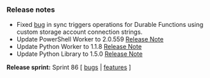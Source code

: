 ### Release notes
<!-- Please add your release notes in the following format:
- My change description (#PR)
-->
- Fixed [bug](https://github.com/Azure/azure-functions-durable-extension/issues/1504) in sync triggers operations for Durable Functions using custom storage account connection strings.
- Update PowerShell Worker to 2.0.559 [Release Note](https://github.com/Azure/azure-functions-powershell-worker/releases/tag/v2.0.559)
- Update Python Worker to 1.1.8 [Release Note](https://github.com/Azure/azure-functions-python-worker/releases/tag/1.1.8)
- Update Python Library to 1.5.0 [Release Note](https://github.com/Azure/azure-functions-python-library/releases/tag/1.5.0)

**Release sprint:** Sprint 86
[ [bugs](https://github.com/Azure/azure-functions-host/issues?q=is%3Aissue+milestone%3A%22Functions+Sprint+86%22+label%3Abug+is%3Aclosed) | [features](https://github.com/Azure/azure-functions-host/issues?q=is%3Aissue+milestone%3A%22Functions+Sprint+86%22+label%3Afeature+is%3Aclosed) ]
